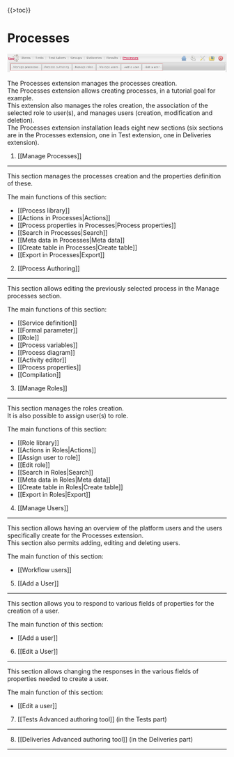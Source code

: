 <!--
parent:
    title: User_Guide
author:
    - 'Jérôme Bogaerts'
created_at: '2011-03-14 10:24:32'
updated_at: '2013-03-13 14:26:36'
tags:
    - 'User Guide'
-->

{{\>toc}}

Processes
=========

![](../resources/processes-tabs1.png)

The Processes extension manages the processes creation.\
The Processes extension allows creating processes, in a tutorial goal for example.\
This extension also manages the roles creation, the association of the selected role to user(s), and manages users (creation, modification and deletion).\
The Processes extension installation leads eight new sections (six sections are in the Processes extension, one in Test extension, one in Deliveries extension).

1. [[Manage Processes]]
-----------------------

This section manages the processes creation and the properties definition of these.

The main functions of this section:

-   [[Process library]]
-   [[Actions in Processes|Actions]]
-   [[Process properties in Processes|Process properties]]
-   [[Search in Processes|Search]]
-   [[Meta data in Processes|Meta data]]
-   [[Create table in Processes|Create table]]
-   [[Export in Processes|Export]]

2. [[Process Authoring]]
------------------------

This section allows editing the previously selected process in the Manage processes section.

The main functions of this section:

-   [[Service definition]]
-   [[Formal parameter]]
-   [[Role]]
-   [[Process variables]]
-   [[Process diagram]]
-   [[Activity editor]]
-   [[Process properties]]
-   [[Compilation]]

3. [[Manage Roles]]
-------------------

This section manages the roles creation.\
It is also possible to assign user(s) to role.

The main functions of this section:

-   [[Role library]]
-   [[Actions in Roles|Actions]]
-   [[Assign user to role]]
-   [[Edit role]]
-   [[Search in Roles|Search]]
-   [[Meta data in Roles|Meta data]]
-   [[Create table in Roles|Create table]]
-   [[Export in Roles|Export]]

4. [[Manage Users]]
-------------------

This section allows having an overview of the platform users and the users specifically create for the Processes extension.\
This section also permits adding, editing and deleting users.

The main function of this section:

-   [[Workflow users]]

5. [[Add a User]]
-----------------

This section allows you to respond to various fields of properties for the creation of a user.

The main function of this section:

-   [[Add a user]]

6. [[Edit a User]]
------------------

This section allows changing the responses in the various fields of properties needed to create a user.

The main function of this section:

-   [[Edit a user]]

7. [[Tests Advanced authoring tool]] (in the Tests part)
--------------------------------------------------------

8. [[Deliveries Advanced authoring tool]] (in the Deliveries part)
------------------------------------------------------------------
